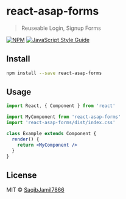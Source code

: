 # react-asap-forms

> Reuseable Login, Signup Forms

[![NPM](https://img.shields.io/npm/v/react-asap-forms.svg)](https://www.npmjs.com/package/react-asap-forms) [![JavaScript Style Guide](https://img.shields.io/badge/code_style-standard-brightgreen.svg)](https://standardjs.com)

## Install

```bash
npm install --save react-asap-forms
```

## Usage

```jsx
import React, { Component } from 'react'

import MyComponent from 'react-asap-forms'
import 'react-asap-forms/dist/index.css'

class Example extends Component {
  render() {
    return <MyComponent />
  }
}
```

## License

MIT © [SaqibJamil7866](https://github.com/SaqibJamil7866)

